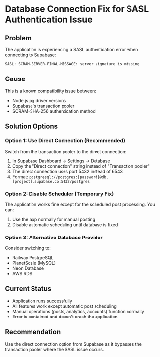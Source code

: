 # Database Connection Fix for SASL Authentication Issue

## Problem
The application is experiencing a SASL authentication error when connecting to Supabase:
```
SASL: SCRAM-SERVER-FINAL-MESSAGE: server signature is missing
```

## Cause
This is a known compatibility issue between:
- Node.js pg driver versions
- Supabase's transaction pooler 
- SCRAM-SHA-256 authentication method

## Solution Options

### Option 1: Use Direct Connection (Recommended)
Switch from the transaction pooler to the direct connection:

1. In Supabase Dashboard → Settings → Database
2. Copy the "Direct connection" string instead of "Transaction pooler"
3. The direct connection uses port 5432 instead of 6543
4. Format: `postgresql://postgres:[password]@db.[project].supabase.co:5432/postgres`

### Option 2: Disable Scheduler (Temporary Fix)
The application works fine except for the scheduled post processing. You can:
1. Use the app normally for manual posting
2. Disable automatic scheduling until database is fixed

### Option 3: Alternative Database Provider
Consider switching to:
- Railway PostgreSQL
- PlanetScale (MySQL)
- Neon Database
- AWS RDS

## Current Status
- Application runs successfully
- All features work except automatic post scheduling
- Manual operations (posts, analytics, accounts) function normally
- Error is contained and doesn't crash the application

## Recommendation
Use the direct connection option from Supabase as it bypasses the transaction pooler where the SASL issue occurs.